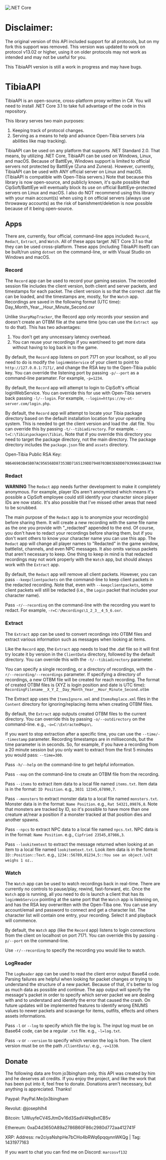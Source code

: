 ![.NET Core](https://github.com/jo3bingham/TibiaAPI/workflows/.NET%20Core/badge.svg)

# Disclaimer:
The original version of this API included support for all protocols, but on my fork this support was removed. This version was updated to work on protocol v13.02 or higher, using it on older protocols may not work as intended and may not be useful for you.

This TibiaAPI version is still a work in progress and may have bugs.

# TibiaAPI
TibiaAPI is an open-source, cross-platform proxy written in C#. You will need to install .NET Core 3.1 to take full advantage of the code in this repository.

This library serves two main purposes:
1. Keeping track of protocol changes.
1. Serving as a means to help and advance Open-Tibia servers (via abilities like map tracking).

TibiaAPI can be used on any platform that supports .NET Standard 2.0. 
That means, by utilizing .NET Core, TibiaAPI can be used on Windows, Linux, and macOS. 
Because of BattlEye, Windows support is limited to official servers not protected by BattlEye (Zuna and Zunera). 
However, currently, TibiaAPI can be used with ANY official server on Linux and macOS. (TibiaAPI is compatible with Open-Tibia servers.) 
Note that because this library is now open-source, and publicly known, it's quite possible that CipSoft/BattlEye will eventually block its use on official BattlEye-protected servers on Linux and macOS. 
I also do NOT recommend using this library with your main account(s) when using it on official servers (always use throwaway accounts) as the risk of banishment/deletion is now possible because of it being open-source.

## Apps
There are, currently, four official, command-line apps included: `Record`, `Redact`, `Extract`, and `Watch`. 
All of these apps target .NET Core 3.1 so that they can be used cross-platform. 
These apps (including TibiaAPI itself) can be built/run using `dotnet` on the command-line, or with Visual Studio on Windows and macOS.

### Record
The `Record` app can be used to record your gaming session. 
The recorded session file includes the client version, both client and server packets, and timestamps for each packet. 
The client version is so that the correct .dat file can be loaded, and the timestamps are, mostly, for the `Watch` app. 
Recordings are saved in the following format (UTC time): Day_Month_Year__Hour_Minute_Second.oxr

Unlike `SharpMapTracker`, the Record app only records your session and doesn't create an OTBM file at the same time (you can use the `Extract app` to do that). 
This has two advantages:
1. You don't get any unncessary latency overhead.
1. You can reuse your recordings if you want/need to get more data without having to log back in to the game.

By default, the `Record` app listens on port 7171 on your localhost, so all you need to do is modify the `loginWebService` of your client to point to `http://127.0.0.1:7171/`, and change the RSA key to the Open-Tibia public key. 
You can override the listening port by passing `-p/--port` as a command-line paramater. 
For example, `-p=1234`.

By default, the `Record` app will attempt to login to CipSoft's official loginWebService. 
You can override this for use with Open-Tibia servers back passing `-l/--login`.
For example, `--login=https://my-ot-server.com/login.php`.

By default, the `Record` app will attempt to locate your Tibia package directory based on the default installation location for your operating system. 
This is needed to get the client version and load the .dat file. 
You can override this by passing `-t/--tibiadirectory`. 
For example. `-t=C:\Tibia\packages\Tibia\`. 
Note that if you override this directory you need to target the package directory, not the main directory. 
The package directory includes the `package.json` file and `assets` directory.

Open-Tibia Public RSA Key:
```
9B646903B45B07AC956568D87353BD7165139DD7940703B03E6DD079399661B4A837AA60561D7CCB9452FA0080594909882AB5BCA58A1A1B35F8B1059B72B1212611C6152AD3DBB3CFBEE7ADC142A75D3D75971509C321C5C24A5BD51FD460F01B4E15BEB0DE1930528A5D3F15C1E3CBF5C401D6777E10ACAAB33DBE8D5B7FF5
```

### Redact
**WARNING** The `Redact` app needs further development to make it completely anonymous. 
For example, player IDs aren't anonymized which means it's possible a CipSoft employee could still identify your character since player IDs are now static. 
It's also possible that I've missed other areas that need to be scrubbed.

The main purpose of the `Redact` app is to anonymize your recording(s) before sharing them. 
It will create a new recording with the same file name as the one you provide with "_redacted" appended to the end. 
Of course, you don't have to redact your recordings before sharing them, but if you don't want others to know your character name you can use this app. 
The `Redact` app will change all player names to "Redacted" in the game window, battlelist, channels, and even NPC messages. 
It also omits various packets that aren't necessary to keep. 
One thing to keep in mind is that redacted recordings may not work properly with the `Watch` app, but should always work with the `Extract` app.

By default, the `Redact` app will remove all client packets. 
However, you can pass `--keepclientpackets` on the command-line to keep client packets in the redacted recording. 
Note that, even with `--keepclientpackets`, some client packets will still be redacted (i.e., the `Login` packet that includes your character name).

Pass `-r/--recording` on the command-line with the recording you want to redact. 
For example, `-r=C:\Recordings\1_2_3__4_5_6.oxr`.

### Extract
The `Extract` app can be used to convert recordings into OTBM files and extract various information such as messages when looking at items. 

Like the `Record` app, the `Extract` app needs to load the .dat file so it will first try locate it by version in the `ClientData` directory, followed by the default directory. 
You can override this with the `-t/--tibiadirectory` parameter.

You can specify a single recording, or a directory of recordings, with the `-r/--recording/--recordings` parameter. 
If specifying a directory of recordings, a new OTBM file will be created for reach recording. 
The format of created OTBM files is (XYZ is login position and date is UTC time): `RecordingFilename__X_Y_Z__Day_Month_Year__Hour_Minute_Second.otbm`

The Extract app uses the `ItemsIgnore.xml` and `ItemsReplace.xml` files in the `Content` directory for ignoring/replacing items when creating OTBM files. 

By default, the `Extract` app outputs created OTBM files to the current directory. 
You can override this by passing `-o/--outdirectory` on the command-line. 
e.g., `-o=C:\ExtractedMaps\`.

If you want to stop extraction after a specific time, you can use the `--time/--timestamp` parameter. 
Recording timestamps are in milliseconds, but the time parameter is in seconds. 
So, for example, if you have a recording from a 20 minute session but you only want to extract from the first 5 minutes you would pass: `--time=300`.

Pass `-h/--help` on the command-line to get helpful information.

Pass `--map` on the command-line to create an OTBM file from the recording.

Pass `--items` to extract item data to a local file named `items.txt`. 
Item data is in the format: `ID Position`. 
e.g., `3031 12345,67890,7`.

Pass `--monsters` to extract monster data to a local file named `monsters.txt`. 
Monster data is in the format: `Name Position`. 
e.g., `Rat 54321,09876,8`. 
Note that monsters are tracked by ID, so it's possible to have more than one creature at/near a position if a monster tracked at that position dies and another spawns.

Pass `--npcs` to extract NPC data to a local file named `npcs.txt`. 
NPC data is in the format: `Name Position`. 
e.g., `Cipfried 23545,87986,3`. 

Pass `--lookitemtext` to extract the message returned when looking at an item to a local file named `lookitemtext.txt`. 
Look item data is in the format: `ID::Position::Text`. 
e.g., `1234::56789,01234,5::You see an object.\nIt weighs 1 oz.`.

### Watch
The `Watch` app can be used to watch recordings back in real-time. 
There are currently no controls to pause/play, rewind, fast-forward, etc. 
Once the `Watch` app is running, all you need to do is launch a client that has its `loginWebService` pointing at the same port that the `Watch` app is listening on, and has the RSA key overwritten with the Open-Tiba one. 
You can use any account/email and password to connect and get a character list. 
The character list will contain one entry, your recording. 
Select it and playback will commence.

By default, the `Watch` app (like the `Record` app) listens to login connections from the client on localhost on port 7171. 
You can override this by passing `-p/--port` on the command-line.

Use `-r/--recording` to specify the recording you would like to watch.

### LogReader
The `LogReader` app can be used to read the client error output Base64 code.
Parsing failures are helpful when looking for packet changes or trying to understand the structure of a new packet. Because of that, it's better to log as much data as possible and continue.
The app output will specify the message's packet in order to specify which server packet we are dealing with and to understand and identify the error that caused the crash. On future updates will be implemented features to identify wrong ENUMS values to newer packets and scavange for items, outfits, effects and others assets informations.

Pass `-l` or `--log` to specify which file the log is.
The input log must be on Base64 code, can be a regular `.txt` file.
e.g., `-l=log.txt`.

Pass `-v` or `--version` to specify which version the log is from.
The client version must be on the path `/ClientData/`.
e.g., `-v=1330`.

## Donate
The following data are from jo3bingham only, this API was created by him and he deserves all credits.
If you enjoy the project, and like the work that has been put into it, feel free to donate. Donations aren't necessary, but anything is appreciated. Thanks!

Paypal: PayPal.Me/jo3bingham

Revolut: @josephlh4

Bitcoin: 1JWuyfeCV4SJtmDv16d3SadV4Nq8xtCB5v

Ethereum: 0xaD4d3650A89a2786B60F86c2980d772aa412741F

XRP: Address: rw2ciyaNshpHe7bCHo4bRWq6pqqynnWKQg | Tag: 1431977163

If you want to chat you can find me on Discord: `marcosvf132`
